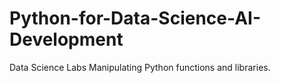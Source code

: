 # Python-for-Data-Science-AI-Development
Data Science Labs
Manipulating Python functions and libraries. 
